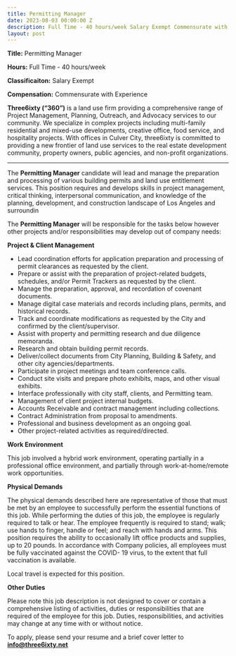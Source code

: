```yaml
---
title: Permitting Manager
date: 2023-08-03 00:00:00 Z
description: Full Time - 40 hours/week Salary Exempt Commensurate with Experience
layout: post
---
```


**Title:** Permitting Manager

**Hours:** Full Time - 40 hours/week

**Classificaiton:** Salary Exempt
 
**Compensation:** Commensurate with Experience

**Three6ixty (“360”)** is a land use firm providing a comprehensive range of Project Management, Planning, Outreach, and Advocacy services to our community. We specialize in complex projects including multi-family residential and mixed-use developments, creative office, food service, and hospitality projects. With offices in Culver City, three6ixty is committed to providing a new frontier of land use services to the real estate development community, property owners, public agencies, and non-profit organizations.

<hr />

The **Permitting Manager** candidate will lead and manage the preparation and processing of various building permits and land use entitlement services. This position requires and develops skills in project management, critical thinking, interpersonal communication, and knowledge of the planning, development, and construction landscape of Los Angeles and surroundin

The **Permitting Manager** will be responsible for the tasks below however other projects and/or responsibilities may develop out of company needs:

**Project & Client Management**

<ul>
<li>Lead coordination efforts for application preparation and processing of permit clearances as requested by the client.</li>
<li>Prepare or assist with the preparation of project-related budgets, schedules, and/or Permit Trackers as requested by the client.</li>
<li>Manage the preparation, approval, and recordation of covenant documents.</li>
<li>Manage digital case materials and records including plans, permits, and historical records.</li>
<li>Track and coordinate modifications as requested by the City and confirmed by the
client/supervisor.</li>
<li>Assist with property and permitting research and due diligence memoranda.</li>
<li>Research and obtain building permit records.</li>
<li>Deliver/collect documents from City Planning, Building & Safety, and other city
agencies/departments.</li>
<li>Participate in project meetings and team conference calls.</li>
<li>Conduct site visits and prepare photo exhibits, maps, and other visual exhibits.</li>
<li>Interface professionally with city staff, clients, and Permitting team.</li>
<li>Management of client project internal budgets.</li>
<li>Accounts Receivable and contract management including collections.</li>
<li>Contract Administration from proposal to amendments.</li>
<li>Professional and business development as an ongoing goal.</li>
<li>Other project-related activities as required/directed.</li>
</ul>

**Work Environment**

This job involved a hybrid work environment, operating partially in a professional office environment, and partially through work-at-home/remote work opportunities.

**Physical Demands**

The physical demands described here are representative of those that must be met by an employee to successfully perform the essential functions of this job. While performing the duties of this job, the employee is regularly required to talk or hear. The employee frequently is required to stand; walk; use hands to finger, handle or feel; and reach with hands and arms. This position requires the ability to occasionally lift office products and supplies, up to 20 pounds.
In accordance with Company policies, all employees must be fully vaccinated against the COVID- 19 virus, to the extent that full vaccination is available.

Local travel is expected for this position.

**Other Duties**

Please note this job description is not designed to cover or contain a comprehensive listing of activities, duties or responsibilities that are required of the employee for this job. Duties, responsibilities, and activities may change at any time with or without notice.

To apply, please send your resume and a brief cover letter to <a href="mailto:info@three6ixty.net">**info@three6ixty.net**</a>